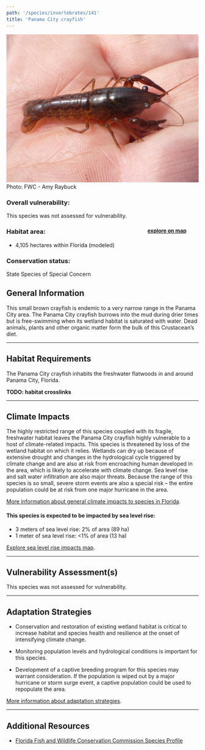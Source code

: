 ```yaml
---
path: '/species/invertebrates/141'
title: 'Panama City crayfish'
---
```


<content-header icon="freshwater_invertebrates" title="Panama City crayfish" subtitle="Procambarus econfinae"></content-header>

<div id="TopSection">

<div class="header-photo"><img src="141.jpg" alt="Photo for 141"/>
<figcaption>Photo: FWC - Amy Raybuck</figcaption></div>

<div>

### Overall vulnerability:

This species was not assessed for vulnerability.

<h3>Habitat area: 
<a href="/species/invertebrates/141/map" style="float:right;font-size:smaller;margin-right: 2rem;">
<fa-icon name="map"></fa-icon>
explore on map
</a>
</h3>

-   4,105 hectares within Florida (modeled)


### Conservation status:

State Species of Special Concern

</div>
</div>

## General Information

This small brown crayfish is endemic to a very narrow range in the Panama City area.  The Panama City crayfish burrows into the mud during drier times but is free-swimming when its wetland habitat is saturated with water.  Dead animals, plants and other organic matter form the bulk of this Crustacean’s diet.

<hr />

## Habitat Requirements

The Panama City crayfish inhabits the freshwater flatwoods in and around Panama City, Florida.

**TODO: habitat crosslinks**

<hr />

## Climate Impacts

The highly restricted range of this species coupled with its fragile, freshwater habitat leaves the Panama City crayfish highly vulnerable to a host of climate-related impacts.  This species is threatened by loss of the wetland habitat on which it relies.  Wetlands can dry up because of extensive drought and changes in the hydrological cycle triggered by climate change and are also at risk from encroaching human developed in the area, which is likely to accelerate with climate change.  Sea level rise and salt water infiltration are also major threats.  Because the range of this species is so small, severe storm events are also a special risk – the entire population could be at risk from one major hurricane in the area.

[More information about general climate impacts to species in Florida](/impacts/species).


#### This species is expected to be impacted by sea level rise:

- 3 meters of sea level rise: 2% of area (89 ha)
- 1 meter of sea level rise: <1% of area (13 ha)

[Explore sea level rise impacts map](/species/invertebrates/141/map).


<hr />

## Vulnerability Assessment(s)

This species was not assessed for vulnerability.

<hr />

## Adaptation Strategies

- Conservation and restoration of existing wetland habitat is critical to increase habitat and species health and resilience at the onset of intensifying climate change.

- Monitoring population levels and hydrological conditions is important for this species.

- Development of a captive breeding program for this species may warrant consideration.  If the population is wiped out by a major hurricane or storm surge event, a captive population could be used to repopulate the area.

[More information about adaptation strategies](/strategies).

<hr />


## Additional Resources

- [Florida Fish and Wildlife Conservation Commission Species Profile](https://myfwc.com/wildlifehabitats/profiles/invertebrates/panama-city-crayfish/)
